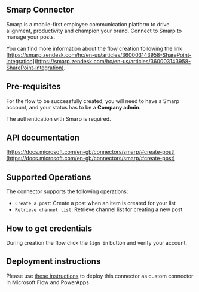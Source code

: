 

## Smarp Connector  
Smarp is a mobile-first employee communication platform to drive alignment, productivity and champion your brand. Connect to Smarp to manage your posts.  
  
You can find more information about the flow creation following the link [https://smarp.zendesk.com/hc/en-us/articles/360003143958-SharePoint-integration](https://smarp.zendesk.com/hc/en-us/articles/360003143958-SharePoint-integration).  
  
  
## Pre-requisites  
For the flow to be successfully created, you will need to have a Smarp account, and your status has to be a **Company admin**.   
  
  
The authentication with Smarp is required.  
  
  
## API documentation  
[https://docs.microsoft.com/en-gb/connectors/smarp/#create-post](https://docs.microsoft.com/en-gb/connectors/smarp/#create-post)  
  
  
## Supported Operations  
The connector supports the following operations:  
 - `Create a post`: Create a post when an item is created for your list  
 - `Retrieve channel list`: Retrieve channel list for creating a new post  
  
  
## How to get credentials  
During creation the flow click the `Sign in` button and verify your account.  
   
  
## Deployment instructions  
Please use [these instructions](https://docs.microsoft.com/en-us/connectors/custom-connectors/paconn-cli) to deploy this connector as custom connector in Microsoft Flow and PowerApps